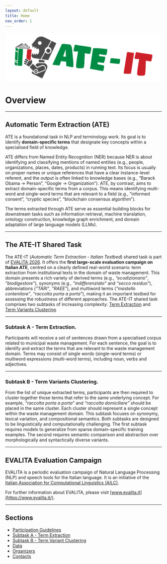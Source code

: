 ```yaml
---
layout: default
title: Home
nav_order: 1
---
```


![](/docs/header.png)

# Overview

---
## Automatic Term Extraction (ATE)

ATE is a foundational task in NLP and terminology work. Its goal is to identify **domain-specific terms** that designate key concepts within a specialised field of knowledge. 

ATE differs from Named Entity Recognition (NER) because NER is about identifying and classifying mentions of named entities (e.g., people, organizations, places, dates, products) in running text. Its focus is usually on proper names or unique references that have a clear instance-level referent, and the output is often linked to knowledge bases (e.g., “Barack Obama → Person”, “Google → Organization”).
ATE, by contrast, aims to extract domain-specific terms from a corpus. This means identifying multi-word and single-word terms that are relevant to a field (e.g., “informed consent”, “cryptic species”, “blockchain consensus algorithm”).

The terms extracted through ATE serve as essential building blocks for downstream tasks such as information retrieval, machine translation, ontology construction, knowledge graph enrichment, and domain adaptation of large language models (LLMs).

---
## The ATE-IT Shared Task

The ATE-IT (*Automatic Term Extraction - Italian Testbed*) shared task is part of [EVALITA 2026](https://www.evalita.it/campaigns/evalita-2026/).
It offers the **first large-scale evaluation campaign on Italian ATE**, centred on a clearly defined real-world scenario: term extraction from institutional texts in the domain of waste management. This domain presents a rich variety of derived terms (e.g., *“ecodizionario”*, *“biodigestore”*), synonyms (e.g., *“indifferenziato”* and *“secco residuo”*), abbreviations (*“TARI”*, *“RAEE”*), and multiword terms (*“mastello contenitore”*, *“raccolta porta a porta”*), making it an important testbed for assessing the robustness of different approaches.
The ATE-IT shared task comprises two subtasks of increasing complexity: [Term Extraction](subtask_a.md) and [Term Variants Clustering](subtask_b.md).

---
### Subtask A - Term Extraction.

Participants will receive a set of sentences drawn from a specialised corpus related to municipal waste management. For each sentence, the goal is to identify and extract the terms that are relevant to the waste management domain. Terms may consist of single words (single-word terms) or multiword expressions (multi-word terms), including noun, verbs and adjectives.

---
### Subtask B - Term Variants Clustering.

From the list of unique extracted terms, participants are then required to cluster together those terms that refer to the same underlying concept. For example, *“raccolta porta a porta”* and *“raccolta domiciliare”* should be placed in the same cluster. Each cluster should represent a single concept within the waste management domain. This subtask focuses on synonymy, lexical variation, and compositional semantics.
Both subtasks are designed to be linguistically and computationally challenging. The first subtask requires models to generalize from sparse domain-specific training examples. The second requires semantic comparison and abstraction over morphologically and syntactically diverse variants.

---
## EVALITA Evaluation Campaign

EVALITA is a periodic evaluation campaign of Natural Language Processing (NLP) and speech tools for the Italian language. It is an initiative of the [Italian Association for Computational Linguistics (AILC)](http://www.ai-lc.it/).

For further information about EVALITA, please visit [www.evalita.it](https://www.evalita.it/).

---
## Sections
- [Participation Guidelines](guidelines.md)
- [Subtask A - Term Extraction](subtask_a.md)
- [Subtask B - Term Variant Clustering](subtask_b.md)
- [Data](data.md)
- [Organizers](organizers.md)
- [Contacts](contacts.md)
